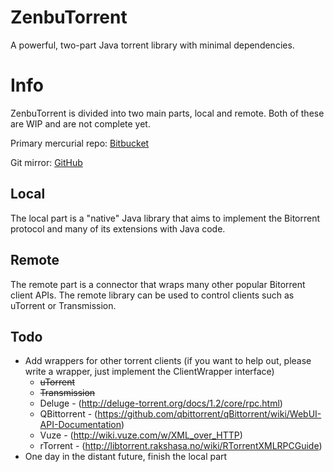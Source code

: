 ZenbuTorrent
=============
A powerful, two-part Java torrent library with minimal dependencies.

Info
============
ZenbuTorrent is divided into two main parts, local and remote. Both of these are WIP and are not complete yet.

Primary mercurial repo: [Bitbucket](https://bitbucket.org/Ippytraxx/zenbutorrent/overview)

Git mirror: [GitHub](https://github.com/Ippytraxx/ZenbuTorrent)

Local
------------
The local part is a "native" Java library that aims to implement the Bitorrent protocol and many of its extensions with Java code.

Remote
------------
The remote part is a connector that wraps many other popular Bitorrent client APIs. The remote library can be used to control clients such
as uTorrent or Transmission.

Todo
---------
* Add wrappers for other torrent clients (if you want to help out, please write a wrapper, just implement the ClientWrapper interface)
    * ~~uTorrent~~
    * ~~Transmission~~
    * Deluge - (http://deluge-torrent.org/docs/1.2/core/rpc.html)
    * QBittorrent - (https://github.com/qbittorrent/qBittorrent/wiki/WebUI-API-Documentation)
    * Vuze - (http://wiki.vuze.com/w/XML_over_HTTP)
    * rTorrent - (http://libtorrent.rakshasa.no/wiki/RTorrentXMLRPCGuide)
* One day in the distant future, finish the local part
